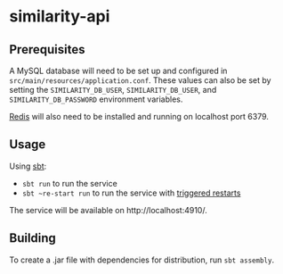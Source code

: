 similarity-api
==============

Prerequisites
-------------

A MySQL database will need to be set up and configured in `src/main/resources/application.conf`. These values can also be set by setting the `SIMILARITY_DB_USER`, `SIMILARITY_DB_USER`, and `SIMILARITY_DB_PASSWORD` environment variables.

[Redis](https://redis.io/) will also need to be installed and running on localhost port 6379.

Usage
-----

Using [sbt](http://www.scala-sbt.org/):

* `sbt run` to run the service
* `sbt ~re-start run` to run the service with [triggered restarts](https://github.com/spray/sbt-revolver#triggered-restart)

The service will be available on http://localhost:4910/.

Building
--------

To create a .jar file with dependencies for distribution, run `sbt assembly`.
